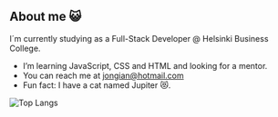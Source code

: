 ## About me 😺

I´m currently studying as a Full-Stack Developer @ Helsinki Business College.

-  I’m learning  JavaScript, CSS and HTML and looking for a mentor.
-  You can reach me at jongian@hotmail.com
-  Fun fact: I have a cat named Jupiter 😻.


![Top Langs](https://github-readme-stats.vercel.app/api/top-langs/?username=JonathanGian&theme=tokyonight)


